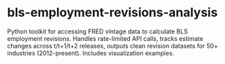 # bls-employment-revisions-analysis
Python toolkit for accessing FRED vintage data to calculate BLS employment revisions. Handles rate-limited API calls, tracks estimate changes across t/t+1/t+2 releases, outputs clean revision datasets for 50+ industries (2012-present). Includes visualization examples.
